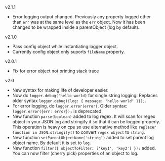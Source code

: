 v2.1.1
- Error logging output changed. Previously any property logged other than `err` was at the same level as the `err` object.
Now it has been changed to be wrapped inside a parentObject (log by default).
    
v2.1.0
- Pass config object while instantiating logger object.
- Currently config object only suports `fileName` property.

v2.0.1
- Fix for error object not printing stack trace

v2.0


- New syntax for making life of developer easier.
- Now do `logger.debug('hello world)` for single string logging. Replaces older syntax `logger.debug({log: { message: 'hello world' }});`.
- For error logging, do `logger.error(error)`. Older syntax: `logger.error({err: error});` is deprecated.
- New function `parse(boolean)` added to log regex. It will scan for regex object in your JSON log and stringify it so that it can be logged properly. This operation is heavy on cpu so use alternative method like `replacer function in JSON.stringify()` to convert `regex object` to `string`.
- New function `setParentObjectName('string')` added to set parent log object name. By default it is set to `log`.
- New function `filter({ objectToFilter: ['key1', 'key2'] });` added. You can now filter (cherry pick) properties of an object to log.